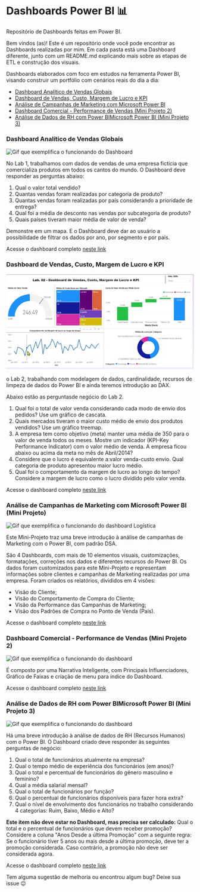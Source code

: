# Dashboards Power BI 📊
Repositório de Dashboards feitas em Power BI.

Bem vindos (as)! Este é um repositório onde você pode encontrar as Dashboards realizadas por mim. 
Em cada pasta está uma Dashboard diferente, junto com um README.md explicando mais sobre as etapas de ETL e construção dos visuais.

Dashboards elaborados com foco em estudos na ferramenta Power BI, visando construir um portfólio com cenários reais do dia a dia:

- [Dashboard Analítico de Vendas Globais](https://github.com/DebbieMatt/Reposit-rio-Estudo-Power-BI-/blob/10e96f75201b52fc7bee3ce52d372cdcc1185b1d/PBI%20teste.pbix)
- [Dashboard de Vendas, Custo, Margem de Lucro e KPI](https://github.com/DebbieMatt/Reposit-rio-Estudo-Power-BI-/blob/53ec9ce1b5808a2f60dd22462f41fe77a0902c88/CAP%2003/PBI2.pbix)
- [Análise de Campanhas de Marketing com Microsoft Power BI]()
- [Dashboard Comercial - Performance de Vendas (Mini Projeto 2)]()
- [Análise de Dados de RH com Power BIMicrosoft Power BI (Mini Projeto 3)]()

### Dashboard Analítico de Vendas Globais

![Gif que exemplifica o funcionando do Dashboard](https://github.com/DebbieMatt/Reposit-rio-Estudo-Power-BI-/blob/10e96f75201b52fc7bee3ce52d372cdcc1185b1d/Dashboard%201.gif)

No Lab 1, trabalhamos com dados de vendas de uma empresa fictícia que comercializa produtos em todos os cantos do mundo. O Dashboard deve responder as perguntas abaixo:

1. Qual o valor total vendido?
2. Quantas vendas foram realizadas por categoria de produto?
3. Quantas vendas foram realizadas por país considerando a prioridade de entrega?
4. Qual foi a média de desconto nas vendas por subcategoria de produto?
5. Quais países tiveram maior média de valor de venda? 

Demonstre em um mapa. E o Dashboard deve dar ao usuário a possibilidade de filtrar os dados por ano, por segmento e por país.

Acesse o dashboard completo [neste link](https://tremtgovbr-my.sharepoint.com/:u:/r/personal/037513481864_tre-mt_jus_br/Documents/Documentos/POWER%20BI/CAP%2002/LAB%2001/PBI%20teste.pbix?csf=1&web=1&e=gpHJXi)

### Dashboard de Vendas, Custo, Margem de Lucro e KPI

![Gif que exemplifica o funcionando do dashboard](https://github.com/DebbieMatt/Reposit-rio-Estudo-Power-BI-/blob/8c74a15c436b3fe0b6bfd8230bb12f4f824d6353/CAP%2003/PBI2.gif)

o Lab 2, trabalhando com modelagem de dados, cardinalidade, recursos de limpeza de dados do Power BI e ainda teremos introdução ao DAX.

Abaixo estão as perguntasde negócio do Lab 2.

1. Qual foi o total de valor venda considerando cada modo de envio dos pedidos? Use um gráfico de cascata.
2. Quais mercados tiveram o maior custo médio de envio dos produtos vendidos? Use um gráfico treemap.
3. A empresa tem como objetivo (meta) manter uma média de 350 para o valor de venda todos os meses. Mostre um indicador (KPI–Key Performance Indicator) com o valor médio de venda. A empresa ficou abaixo ou acima da meta no mês de Abril/2014?
4. Considere que o lucro é equivalente a:valor venda-custo envio. Qual categoria de produto apresentou maior lucro médio.
5. Qual foi o comportamento da margem de lucro ao longo do tempo? Considere a margem de lucro como o lucro dividido pelo valor venda.

Acesse o dashboard completo [neste link](https://tremtgovbr-my.sharepoint.com/:u:/r/personal/037513481864_tre-mt_jus_br/Documents/Documentos/POWER%20BI/CAP%2003/PBI2.pbix?csf=1&web=1&e=NhOw29)

### Análise de Campanhas de Marketing com Microsoft Power BI (Mini Projeto)

![Gif que exemplifica o funcionando do dashboard Logística](https://github.com/DebbieMatt/Reposit-rio-Estudo-Power-BI-/blob/1102d5c4cf49b2242d105ea980b41745dee32308/Dashboard%20miniprojeto.gif)

Este  Mini-Projeto  traz  uma  breve  introdução à análise de  campanhas de Marketing com o Power BI, com padrão DSA.

São  4  Dashboards,  com mais  de  10  elementos  visuais, customizações,  formatações, correções nos dados e diferentes recursos do Power BI. Os dados foram customizados para este Mini-Projeto e representam informações sobre clientes e campanhas de Marketing realizadas por uma empresa. Foram criados os relatórios, divididos em 4 visões:

- Visão do Cliente;
- Visão do Comportamento de Compra do Cliente;
- Visão da Performance das Campanhas de Marketing;
- Visão dos Padrões de Compra no Ponto de Venda (País).

Acesse o dashboard completo [neste link](https://tremtgovbr-my.sharepoint.com/:u:/g/personal/037513481864_tre-mt_jus_br/ESSVJyfHIU1EvasYFquhvMkB-gdZb6jj6G3K5pWy1ank9g?e=egq2V0)

### Dashboard Comercial - Performance de Vendas (Mini Projeto 2)

![Gif que exemplifica o funcionando do dashboard]()

É composto por uma Narrativa Inteligente, com Principais Influenciadores, Gráfico de Faixas e criação de menu para índice do Dashboard.

Acesse o dashboard completo [neste link](https://tremtgovbr-my.sharepoint.com/:u:/g/personal/037513481864_tre-mt_jus_br/ERRmGSzprPREs9F4tuwG7SMBm8nqp9PuG75qrFxqX2ApjA?e=v2KKjC)

### Análise de Dados de RH com Power BIMicrosoft Power BI (Mini Projeto 3)

![Gif que exemplifica o funcionando do dashboard](https://github.com/DebbieMatt/Reposit-rio-Estudo-Power-BI-/blob/3af3e5931fb701db0c6ea3ba5fa109673424ac24/proj3%20(2).gif)

Há  uma  breve  introdução  à  análise  de dados de  RH (Recursos Humanos) com o Power BI. O Dashboard criado deve responder às seguintes perguntas de negócio:

1. Qual o total de funcionários atualmente na empresa?
2. Qual o tempo médio de experiência dos funcionários (em anos)?
3. Qual o total e percentual de funcionários do gênero masculino e feminino?
4. Qual a média salarial mensal?
5. Qual o total de funcionários por função?
6. Qual o percentual de funcionários disponíveis para fazer hora extra?
7. Qual o nível de envolvimento dos funcionários no trabalho considerando 4 categorias: Ruim, Baixo, Médio e Alto?

**Este item não deve estar no Dashboard, mas precisa ser calculado:** Qual o total e o percentual de funcionários que devem receber promoção? Considere a coluna "Anos Desde a última Promoção” com a seguinte regra: Se o funcionário tiver 5 anos ou mais desde  a última  promoção,  deve ter  a  promoção  considerada.  Caso  contrário, a promoção não deve ser considerada agora.

Acesse o dashboard completo [neste link](https://tremtgovbr-my.sharepoint.com/:u:/g/personal/037513481864_tre-mt_jus_br/EXFZr0Om3otAsJsSYHOqgPgBt5KoUzQAofJ1K4wv471ACA?email=debora.cerqueira%40tre-mt.jus.br&e=qpBbz3)
<!--
 -->

Tem alguma sugestão de melhoria ou encontrou algum bug? Deixe sua issue 😉
